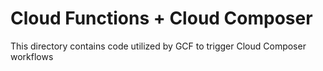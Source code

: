 # Cloud Functions + Cloud Composer

This directory contains code utilized by GCF to trigger Cloud Composer workflows
